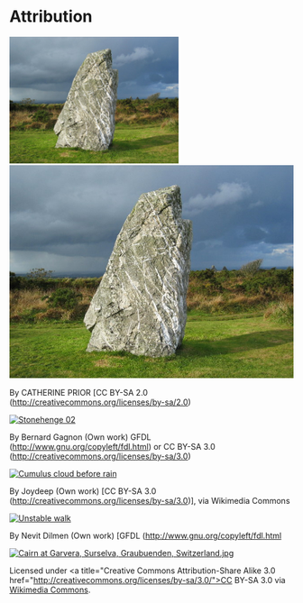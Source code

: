 # Attribution

<img width="300" alt="St Breock Down Monolith - Standing Stone - geograph.org.uk - 109844" src="St_Breock_Down_Monolith.jpg"/>
<a title="CATHERINE PRIOR [CC BY-SA 2.0 (http://creativecommons.org/licenses/by-sa/2.0)], via Wikimedia Commons" 
href="https://commons.wikimedia.org/wiki/File%3ASt_Breock_Down_Monolith_-_Standing_Stone_-_geograph.org.uk_-_109844.jpg">
<img alt="St Breock Down Monolith - Standing Stone - geograph.org.uk - 109844" src="St_Breock_Down_Monolith.jpg"/>
</a>

By CATHERINE PRIOR [CC BY-SA 2.0 (http://creativecommons.org/licenses/by-sa/2.0)

<a title="By Bernard Gagnon (Own work) [GFDL (http://www.gnu.org/copyleft/fdl.html) or CC BY-SA 3.0 (http://creativecommons.org/licenses/by-sa/3.0)], via Wikimedia Commons" 
href="https://commons.wikimedia.org/wiki/File%3AStonehenge_02.jpg">
<img alt="Stonehenge 02" src="images/512px-Stonehenge_02.jpg"/></a>

By Bernard Gagnon (Own work) GFDL (http://www.gnu.org/copyleft/fdl.html) or CC BY-SA 3.0 (http://creativecommons.org/licenses/by-sa/3.0)

<a title="By Joydeep (Own work) [CC BY-SA 3.0 (http://creativecommons.org/licenses/by-sa/3.0)], via Wikimedia Commons" 
href="https://commons.wikimedia.org/wiki/File%3ACumulus_cloud_before_rain.jpg">
<img alt="Cumulus cloud before rain" src="images/Cumulus_cloud_before_rain.jpg"/></a>

By Joydeep (Own work) [CC BY-SA 3.0 (http://creativecommons.org/licenses/by-sa/3.0)], via Wikimedia Commons

<a title="By Nevit Dilmen (Own work) [GFDL (http://www.gnu.org/copyleft/fdl.html) or CC-BY-SA-3.0 (http://creativecommons.org/licenses/by-sa/3.0/)], via Wikimedia Commons" 
href="https://commons.wikimedia.org/wiki/File%3AUnstable_walk.jpg">
<img alt="Unstable walk" src="images/Unstable_walk.jpg"/></a>

By Nevit Dilmen (Own work) [GFDL (http://www.gnu.org/copyleft/fdl.html

<a href="https://commons.wikimedia.org/wiki/File:Cairn_at_Garvera,_Surselva,_Graubuenden,_Switzerland.jpg#/media/File:Cairn_at_Garvera,_Surselva,_Graubuenden,_Switzerland.jpg">
<img alt="Cairn at Garvera, Surselva, Graubuenden, Switzerland.jpg" src="images/Cairn.jpg"></a>

Licensed under <a title="Creative Commons Attribution-Share Alike 3.0 href="http://creativecommons.org/licenses/by-sa/3.0/">CC BY-SA 3.0</a> via <a href="//commons.wikimedia.org/wiki/">Wikimedia Commons</a>.

